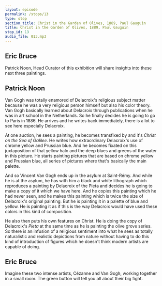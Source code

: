 ```yaml
---
layout: episode
permalink: /stops/13
type: stop
section_title: Christ in the Garden of Olives, 1889, Paul Gauguin
title: Christ in the Garden of Olives, 1889, Paul Gauguin
stop_id: 13
audio_file: 013.mp3
---
```


## Eric Bruce

Patrick Noon, Head Curator of this exhibition will share insights into these next three paintings.

## Patrick Noon

Van Gogh was totally enamored of Delacroix's religious subject matter because he was a very religious person himself but also his color theory.  Van Gogh basically learned about Delacroix through publications when he was in art school in the Netherlands.  So he finally decides he is going to go to Paris in 1886.  He arrives and he writes back immediately, there is a lot to see here especially Delacroix.

At one auction, he sees a painting, he becomes transfixed by and it's _Christ on the Sea of Galilee_.  He writes how extraordinary Delacroix's use of chrome yellow and Prussian blue.  And he becomes fixated on this juxtaposition of that yellow halo and the deep blues and greens of the water in this picture.  He starts painting pictures that are based on chrome yellow and Prussian blue, all series of pictures where that's basically the main palette.

And so Vincent Van Gogh ends up in the asylum at Saint-Rémy.  And while he is at the asylum, he has with him a black and white lithograph which reproduces a painting by Delacroix of the Pieta and decides he is going to make a copy of it which we have here.  And he copies this painting which he had never seen, and he makes this painting which is twice the size of Delacroix's original painting.  But he is painting it in a palette of blue and yellow.  He is painting it as if this is the way Delacroix would have used these colors in this kind of composition.

He also then puts his own features on Christ.  He is doing the copy of Delacroix's _Pieta_ at the same time as he is painting the olive grove series.  So there is an infusion of a religious sentiment into what he sees as totally naturalistic and realistic depictions from nature without having to do this kind of introduction of figures which he doesn't think modern artists are capable of doing.

## Eric Bruce

Imagine these two intense artists, Cézanne and Van Gogh, working together in a small room.  The green button will tell you all about their big fight.
